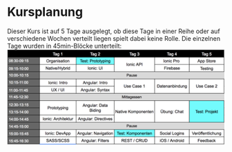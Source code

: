 # Kursplanung

Dieser Kurs ist auf 5 Tage ausgelegt, ob diese Tage in einer Reihe oder auf verschiedene Wochen verteilt liegen spielt dabei keine Rolle.  Die einzelnen Tage wurden in 45min-Blöcke unterteilt:  
![](/_allgemein/zeitplan_m335_v4.png)  


 
